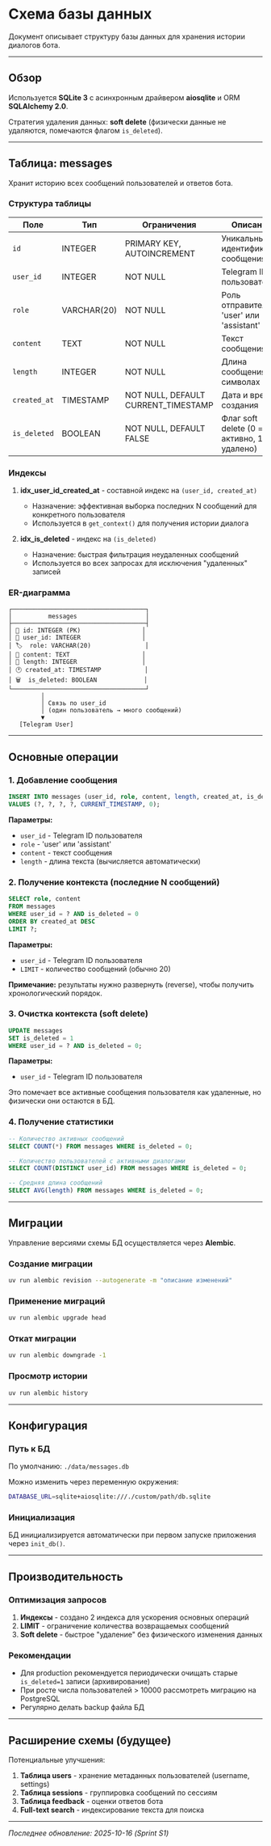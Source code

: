 # Схема базы данных

Документ описывает структуру базы данных для хранения истории диалогов бота.

---

## Обзор

Используется **SQLite 3** с асинхронным драйвером **aiosqlite** и ORM **SQLAlchemy 2.0**.

Стратегия удаления данных: **soft delete** (физически данные не удаляются, помечаются флагом `is_deleted`).

---

## Таблица: messages

Хранит историю всех сообщений пользователей и ответов бота.

### Структура таблицы

| Поле | Тип | Ограничения | Описание |
|------|-----|-------------|----------|
| `id` | INTEGER | PRIMARY KEY, AUTOINCREMENT | Уникальный идентификатор сообщения |
| `user_id` | INTEGER | NOT NULL | Telegram ID пользователя |
| `role` | VARCHAR(20) | NOT NULL | Роль отправителя: 'user' или 'assistant' |
| `content` | TEXT | NOT NULL | Текст сообщения |
| `length` | INTEGER | NOT NULL | Длина сообщения в символах |
| `created_at` | TIMESTAMP | NOT NULL, DEFAULT CURRENT_TIMESTAMP | Дата и время создания |
| `is_deleted` | BOOLEAN | NOT NULL, DEFAULT FALSE | Флаг soft delete (0 = активно, 1 = удалено) |

### Индексы

1. **idx_user_id_created_at** - составной индекс на `(user_id, created_at)`
   - Назначение: эффективная выборка последних N сообщений для конкретного пользователя
   - Используется в `get_context()` для получения истории диалога

2. **idx_is_deleted** - индекс на `(is_deleted)`
   - Назначение: быстрая фильтрация неудаленных сообщений
   - Используется во всех запросах для исключения "удаленных" записей

### ER-диаграмма

```
┌─────────────────────────────────────┐
│          messages                   │
├─────────────────────────────────────┤
│ 🔑 id: INTEGER (PK)                 │
│ 👤 user_id: INTEGER                 │
│ 🏷️  role: VARCHAR(20)               │
│ 💬 content: TEXT                    │
│ 📏 length: INTEGER                  │
│ 🕐 created_at: TIMESTAMP            │
│ 🗑️  is_deleted: BOOLEAN             │
└─────────────────────────────────────┘
         │
         │ Связь по user_id
         │ (один пользователь → много сообщений)
         ▼
   [Telegram User]
```

---

## Основные операции

### 1. Добавление сообщения

```sql
INSERT INTO messages (user_id, role, content, length, created_at, is_deleted)
VALUES (?, ?, ?, ?, CURRENT_TIMESTAMP, 0);
```

**Параметры:**
- `user_id` - Telegram ID пользователя
- `role` - 'user' или 'assistant'
- `content` - текст сообщения
- `length` - длина текста (вычисляется автоматически)

### 2. Получение контекста (последние N сообщений)

```sql
SELECT role, content
FROM messages
WHERE user_id = ? AND is_deleted = 0
ORDER BY created_at DESC
LIMIT ?;
```

**Параметры:**
- `user_id` - Telegram ID пользователя
- `LIMIT` - количество сообщений (обычно 20)

**Примечание:** результаты нужно развернуть (reverse), чтобы получить хронологический порядок.

### 3. Очистка контекста (soft delete)

```sql
UPDATE messages
SET is_deleted = 1
WHERE user_id = ? AND is_deleted = 0;
```

**Параметры:**
- `user_id` - Telegram ID пользователя

Это помечает все активные сообщения пользователя как удаленные, но физически они остаются в БД.

### 4. Получение статистики

```sql
-- Количество активных сообщений
SELECT COUNT(*) FROM messages WHERE is_deleted = 0;

-- Количество пользователей с активными диалогами
SELECT COUNT(DISTINCT user_id) FROM messages WHERE is_deleted = 0;

-- Средняя длина сообщений
SELECT AVG(length) FROM messages WHERE is_deleted = 0;
```

---

## Миграции

Управление версиями схемы БД осуществляется через **Alembic**.

### Создание миграции

```bash
uv run alembic revision --autogenerate -m "описание изменений"
```

### Применение миграций

```bash
uv run alembic upgrade head
```

### Откат миграции

```bash
uv run alembic downgrade -1
```

### Просмотр истории

```bash
uv run alembic history
```

---

## Конфигурация

### Путь к БД

По умолчанию: `./data/messages.db`

Можно изменить через переменную окружения:
```bash
DATABASE_URL=sqlite+aiosqlite:///./custom/path/db.sqlite
```

### Инициализация

БД инициализируется автоматически при первом запуске приложения через `init_db()`.

---

## Производительность

### Оптимизация запросов

1. **Индексы** - создано 2 индекса для ускорения основных операций
2. **LIMIT** - ограничение количества возвращаемых сообщений
3. **Soft delete** - быстрое "удаление" без физического изменения данных

### Рекомендации

- Для production рекомендуется периодически очищать старые `is_deleted=1` записи (архивирование)
- При росте числа пользователей > 10000 рассмотреть миграцию на PostgreSQL
- Регулярно делать backup файла БД

---

## Расширение схемы (будущее)

Потенциальные улучшения:

1. **Таблица users** - хранение метаданных пользователей (username, settings)
2. **Таблица sessions** - группировка сообщений по сессиям
3. **Таблица feedback** - оценки ответов бота
4. **Full-text search** - индексирование текста для поиска

---

*Последнее обновление: 2025-10-16 (Sprint S1)*
